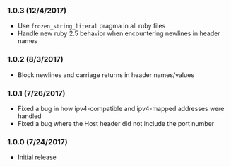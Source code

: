 ### 1.0.3 (12/4/2017)
* Use `frozen_string_literal` pragma in all ruby files
* Handle new ruby 2.5 behavior when encountering newlines in header names

### 1.0.2 (8/3/2017)
* Block newlines and carriage returns in header names/values

### 1.0.1 (7/26/2017)
* Fixed a bug in how ipv4-compatible and ipv4-mapped addresses were handled
* Fixed a bug where the Host header did not include the port number

### 1.0.0 (7/24/2017)
* Initial release
